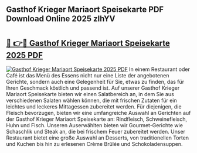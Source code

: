 ## Gasthof Krieger Mariaort Speisekarte PDF Download Online 2025 zlhYV

# <h2><a href="http://gc7pknx.nevu.top/?p=Gasthof+Krieger+Mariaort+Speisekarte">🔗 👉🔴 Gasthof Krieger Mariaort Speisekarte 2025 PDF</a></h2>

[![Gasthof Krieger Mariaort Speisekarte 2025 PDF](https://i.imgur.com/dBaPXMq.png)](http://gc7pknx.nevu.top/?p=Gasthof+Krieger+Mariaort+Speisekarte)
In einem Restaurant oder Café ist das Menü des Essens nicht nur eine Liste der angebotenen Gerichte, sondern auch eine Gelegenheit für Sie, etwas zu finden, das für Ihren Geschmack köstlich und passend ist. Auf unserer Gasthof Krieger Mariaort Speisekarte bieten wir einen Salatbereich an, in dem Sie aus verschiedenen Salaten wählen können, die mit frischen Zutaten für ein leichtes und leckeres Mittagessen zubereitet werden. Für diejenigen, die Fleisch bevorzugen, bieten wir eine umfangreiche Auswahl an Gerichten auf der Gasthof Krieger Mariaort Speisekarte an: Rindfleisch, Schweinefleisch, Huhn und Fisch. Unseren Auserwählten bieten wir Gourmet-Gerichte wie Schaschlik und Steak an, die bei frischem Feuer zubereitet werden. Unser Restaurant bietet eine große Auswahl an Desserts, von traditionellen Torten und Kuchen bis hin zu erlesenen Crème Brûlée und Schokoladensuppen.

